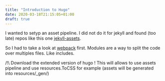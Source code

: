 ```yaml
---
title: "Introduction to Hugo"
date: 2020-03-18T21:15:05+01:00
draft: true
---
```


I wanted to setyp an asset pipeline. I did not do it for jekyll and found (too late) repos like this one [jekyll-assets](https://github.com/envygeeks/jekyll-assets).

So I had to take a look at [webpack](https://webpack.js.org) first.
Modules are a way to split the code over multiples files. Like includes.

/!\ Download the extended version of hugo !
This will allows to use assets pipeline and use resources.ToCSS for example (assets will be generated into resources/_gen/)